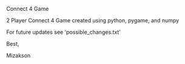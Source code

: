 Connect 4 Game

2 Player Connect 4 Game created using python, pygame, and numpy


For future updates see 'possible_changes.txt'

Best, 

Mizakson
